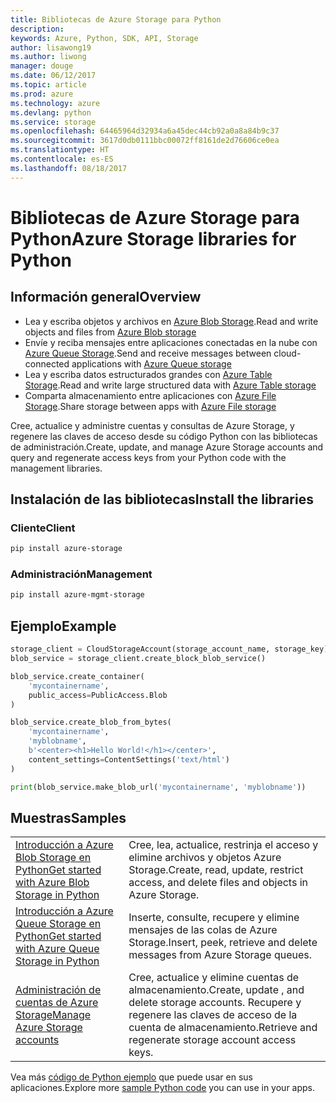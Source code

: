 ```yaml
---
title: Bibliotecas de Azure Storage para Python
description: 
keywords: Azure, Python, SDK, API, Storage
author: lisawong19
ms.author: liwong
manager: douge
ms.date: 06/12/2017
ms.topic: article
ms.prod: azure
ms.technology: azure
ms.devlang: python
ms.service: storage
ms.openlocfilehash: 64465964d32934a6a45dec44cb92a0a8a84b9c37
ms.sourcegitcommit: 3617d0db0111bbc00072ff8161de2d76606ce0ea
ms.translationtype: HT
ms.contentlocale: es-ES
ms.lasthandoff: 08/18/2017
---
```

# <a name="azure-storage-libraries-for-python"></a><span data-ttu-id="c85ac-103">Bibliotecas de Azure Storage para Python</span><span class="sxs-lookup"><span data-stu-id="c85ac-103">Azure Storage libraries for Python</span></span>

## <a name="overview"></a><span data-ttu-id="c85ac-104">Información general</span><span class="sxs-lookup"><span data-stu-id="c85ac-104">Overview</span></span>
- <span data-ttu-id="c85ac-105">Lea y escriba objetos y archivos en [Azure Blob Storage](https://docs.microsoft.com/en-us/azure/storage/storage-python-how-to-use-blob-storage).</span><span class="sxs-lookup"><span data-stu-id="c85ac-105">Read and write objects and files from [Azure Blob storage](https://docs.microsoft.com/en-us/azure/storage/storage-python-how-to-use-blob-storage)</span></span>
- <span data-ttu-id="c85ac-106">Envíe y reciba mensajes entre aplicaciones conectadas en la nube con [Azure Queue Storage](https://docs.microsoft.com/azure/storage/storage-python-how-to-use-queue-storage).</span><span class="sxs-lookup"><span data-stu-id="c85ac-106">Send and receive messages between cloud-connected applications with [Azure Queue storage](https://docs.microsoft.com/azure/storage/storage-python-how-to-use-queue-storage)</span></span>
- <span data-ttu-id="c85ac-107">Lea y escriba datos estructurados grandes con [Azure Table Storage](https://docs.microsoft.com/azure/storage/storage-python-how-to-use-table-storage).</span><span class="sxs-lookup"><span data-stu-id="c85ac-107">Read and write large structured data with [Azure Table storage](https://docs.microsoft.com/azure/storage/storage-python-how-to-use-table-storage)</span></span> 
- <span data-ttu-id="c85ac-108">Comparta almacenamiento entre aplicaciones con [Azure File Storage](https://docs.microsoft.com/azure/storage/storage-python-how-to-use-file-storage).</span><span class="sxs-lookup"><span data-stu-id="c85ac-108">Share storage between apps with [Azure File storage](https://docs.microsoft.com/azure/storage/storage-python-how-to-use-file-storage)</span></span>

<span data-ttu-id="c85ac-109">Cree, actualice y administre cuentas y consultas de Azure Storage, y regenere las claves de acceso desde su código Python con las bibliotecas de administración.</span><span class="sxs-lookup"><span data-stu-id="c85ac-109">Create, update, and manage Azure Storage accounts and query and regenerate access keys from your Python code with the management libraries.</span></span>

## <a name="install-the-libraries"></a><span data-ttu-id="c85ac-110">Instalación de las bibliotecas</span><span class="sxs-lookup"><span data-stu-id="c85ac-110">Install the libraries</span></span>

### <a name="client"></a><span data-ttu-id="c85ac-111">Cliente</span><span class="sxs-lookup"><span data-stu-id="c85ac-111">Client</span></span>

```bash
pip install azure-storage
```

### <a name="management"></a><span data-ttu-id="c85ac-112">Administración</span><span class="sxs-lookup"><span data-stu-id="c85ac-112">Management</span></span>

```bash
pip install azure-mgmt-storage
```

## <a name="example"></a><span data-ttu-id="c85ac-113">Ejemplo</span><span class="sxs-lookup"><span data-stu-id="c85ac-113">Example</span></span>
```python
storage_client = CloudStorageAccount(storage_account_name, storage_key)
blob_service = storage_client.create_block_blob_service()

blob_service.create_container(
    'mycontainername',
    public_access=PublicAccess.Blob
)

blob_service.create_blob_from_bytes(
    'mycontainername',
    'myblobname',
    b'<center><h1>Hello World!</h1></center>',
    content_settings=ContentSettings('text/html')
)

print(blob_service.make_blob_url('mycontainername', 'myblobname'))
```

## <a name="samples"></a><span data-ttu-id="c85ac-114">Muestras</span><span class="sxs-lookup"><span data-stu-id="c85ac-114">Samples</span></span>

| | |
|--|--|
| [<span data-ttu-id="c85ac-115">Introducción a Azure Blob Storage en Python</span><span class="sxs-lookup"><span data-stu-id="c85ac-115">Get started with Azure Blob Storage in Python</span></span>](https://azure.microsoft.com/resources/samples/storage-blob-python-getting-started/) | <span data-ttu-id="c85ac-116">Cree, lea, actualice, restrinja el acceso y elimine archivos y objetos Azure Storage.</span><span class="sxs-lookup"><span data-stu-id="c85ac-116">Create, read, update, restrict access, and delete files and objects in Azure Storage.</span></span> |
| [<span data-ttu-id="c85ac-117">Introducción a Azure Queue Storage en Python</span><span class="sxs-lookup"><span data-stu-id="c85ac-117">Get started with Azure Queue Storage in Python</span></span>](https://azure.microsoft.com/resources/samples/storage-queue-python-getting-started/) | <span data-ttu-id="c85ac-118">Inserte, consulte, recupere y elimine mensajes de las colas de Azure Storage.</span><span class="sxs-lookup"><span data-stu-id="c85ac-118">Insert, peek, retrieve and delete messages from Azure Storage queues.</span></span> | 
| [<span data-ttu-id="c85ac-119">Administración de cuentas de Azure Storage</span><span class="sxs-lookup"><span data-stu-id="c85ac-119">Manage Azure Storage accounts</span></span>](https://azure.microsoft.com/resources/samples/storage-python-manage) | <span data-ttu-id="c85ac-120">Cree, actualice y elimine cuentas de almacenamiento.</span><span class="sxs-lookup"><span data-stu-id="c85ac-120">Create, update , and delete storage accounts.</span></span> <span data-ttu-id="c85ac-121">Recupere y regenere las claves de acceso de la cuenta de almacenamiento.</span><span class="sxs-lookup"><span data-stu-id="c85ac-121">Retrieve and regenerate storage account access keys.</span></span>

<span data-ttu-id="c85ac-122">Vea más [código de Python ejemplo](https://azure.microsoft.com/resources/samples/?platform=python) que puede usar en sus aplicaciones.</span><span class="sxs-lookup"><span data-stu-id="c85ac-122">Explore more [sample Python code](https://azure.microsoft.com/resources/samples/?platform=python) you can use in your apps.</span></span>